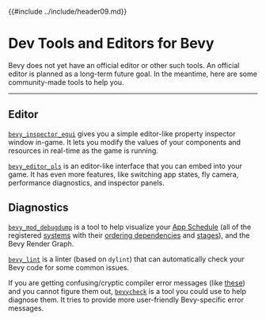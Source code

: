 {{#include ../include/header09.md}}

# Dev Tools and Editors for Bevy

Bevy does not yet have an official editor or other such tools. An official
editor is planned as a long-term future goal. In the meantime, here are
some community-made tools to help you.

---

## Editor

[`bevy_inspector_egui`](https://github.com/jakobhellermann/bevy-inspector-egui)
gives you a simple editor-like property inspector window in-game. It lets
you modify the values of your components and resources in real-time as the
game is running.

[`bevy_editor_pls`](https://github.com/jakobhellermann/bevy_editor_pls)
is an editor-like interface that you can embed into your game. It has even
more features, like switching app states, fly camera, performance diagnostics,
and inspector panels.

## Diagnostics

[`bevy_mod_debugdump`](https://github.com/jakobhellermann/bevy_mod_debugdump)
is a tool to help visualize your [App Schedule](../programming/app-builder.md)
(all of the registered [systems](../programming/systems.md) with
their [ordering dependencies](../programming/system-order.md) and
[stages](../programming/stages.md)), and the Bevy Render Graph.

[`bevy_lint`](https://github.com/MinerSebas/bevy_lint) is a linter (based on
`dylint`) that can automatically check your Bevy code for some common issues.

If you are getting confusing/cryptic compiler error messages (like
[these](../pitfalls/into-system.md)) and you cannot figure them out,
[`bevycheck`](https://github.com/jakobhellermann/bevycheck) is a tool you
could use to help diagnose them. It tries to provide more user-friendly
Bevy-specific error messages.
